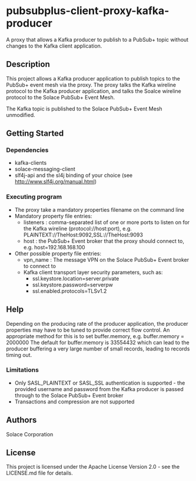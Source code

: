 # pubsubplus-client-proxy-kafka-producer

A proxy that allows a Kafka producer to publish to a PubSub+ topic without changes to the Kafka client application.

## Description

This project allows a Kafka producer application to publish topics to the PubSub+ event mesh via the proxy.
The proxy talks the Kafka wireline protocol to the Kafka producer application, and talks the Soalce wireline protocol to the
Solace PubSub+ Event Mesh.

The Kafka topic is published to the Solace PubSub+ Event Mesh unmodified.

## Getting Started

### Dependencies

* kafka-clients
* solace-messaging-client
* slf4j-api and the sl4j binding of your choice (see http://www.slf4j.org/manual.html)


### Executing program

* The proxy take a mandatory properties filename on the command line
* Mandatory property file entries:
   - listeners : comma-separated list of one or more ports to listen on for the Kafka wireline (protocol://host:port), e.g. PLAINTEXT://TheHost:9092,SSL://TheHost:9093
   - host : the PubSub+ Event broker that the proxy should connect to, e.g. host=192.168.168.100
* Other possible property file entries:
   - vpn_name : The message VPN on the Solace PubSub+ Event broker to connect to
   - Kafka client transport layer security parameters, such as:
       - ssl.keystore.location=server.private
       - ssl.keystore.password=serverpw
       - ssl.enabled.protocols=TLSv1.2


## Help

Depending on the producing rate of the producer application, the producer properties may have to be tuned to provide correct flow control.
An appropriate method for this is to set buffer.memory, e.g. buffer.memory = 2000000
The default for buffer.memory is 33554432 which can lead to the producer buffering a very large number of small records, leading to records timing out.

### Limitations

* Only SASL_PLAINTEXT or SASL_SSL authentication is supported - the provided username and password from the Kafka producer is passed through to the Solace PubSub+ Event broker
* Transactions and compression are not supported

## Authors

Solace Corporation

## License

This project is licensed under the Apache License Version 2.0 - see the LICENSE.md file for details.



